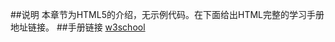 ##说明
本章节为HTML5的介绍，无示例代码。在下面给出HTML完整的学习手册地址链接。
##手册链接
[w3school](http://www.w3school.com.cn/html5/index.asp)